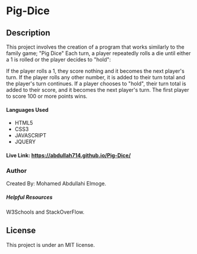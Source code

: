 # Pig-Dice
## Description
This project involves the creation of a program that works similarly to the family game; "Pig Dice"
Each turn, a player repeatedly rolls a die until either a 1 is rolled or the player decides to "hold":

If the player rolls a 1, they score nothing and it becomes the next player's turn.
If the player rolls any other number, it is added to their turn total and the player's turn continues.
If a player chooses to "hold", their turn total is added to their score, and it becomes the next player's turn.
The first player to score 100 or more points wins.

#### Languages Used
* HTML5
* CSS3
* JAVASCRIPT
* JQUERY

#### Live Link: https://abdullah714.github.io/Pig-Dice/

### Author

Created By: Mohamed Abdullahi Elmoge.

##### Helpful Resources
W3Schools and StackOverFlow.

## License
This project is under an MIT license.
